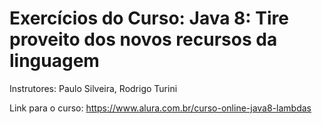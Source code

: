 # Exercícios do Curso: Java 8: Tire proveito dos novos recursos da linguagem

Instrutores: Paulo Silveira, Rodrigo Turini

Link para o curso: https://www.alura.com.br/curso-online-java8-lambdas
